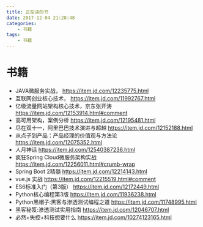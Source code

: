 ```yaml
---
title: 正在读的书
date: 2017-12-04 21:28:48
categories:
    - 书籍
tags: 
    - 书籍
---
```


# 书籍
- JAVA微服务实战， https://item.jd.com/12235775.html
- 互联网创业核心技术， https://item.jd.com/11992767.html
- 亿级流量网站架构核心技术，京东张开涛 https://item.jd.com/12153914.html#comment
- 高可用架构，案例分析 https://item.jd.com/12195481.html
- 尽在双十一，阿里巴巴技术演进与超越 https://item.jd.com/12152188.html
- 从点子到产品：产品经理的价值观与方法论 https://item.jd.com/12075352.html
- 人月神话 https://item.jd.com/12540387236.html
- 疯狂Spring Cloud微服务架构实战 https://item.jd.com/12256011.html#crumb-wrap
- Spring Boot 2精髓 https://item.jd.com/12214143.html
- vue.js 实战 https://item.jd.com/12215519.html#comment
- ES6标准入门（第3版）   https://item.jd.com/12172449.html
- Python核心编程第3版 https://item.jd.com/11936238.html
- Python黑帽子:黑客与渗透测试编程之道 https://item.jd.com/11748995.html
- 黑客秘笈:渗透测试实用指南  https://item.jd.com/12046707.html
- 必然+失控+科技想要什么  https://item.jd.com/10274123165.html
